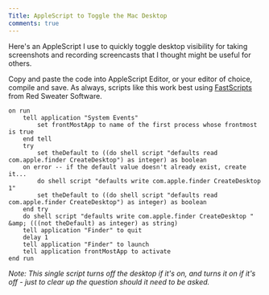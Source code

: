 ```yaml
---
Title: AppleScript to Toggle the Mac Desktop
comments: true
---
```


Here's an AppleScript I use to quickly toggle desktop visibility for taking screenshots and recording screencasts that I thought might be useful for others.

Copy and paste the code into AppleScript Editor, or your editor of choice, compile and save. As always, scripts like this work best using <a href="http://www.red-sweater.com/fastscripts/">FastScripts</a> from Red Sweater Software.


````applescript
on run
    tell application "System Events"
        set frontMostApp to name of the first process whose frontmost is true
    end tell
    try
        set theDefault to ((do shell script "defaults read com.apple.finder CreateDesktop") as integer) as boolean
    on error -- if the default value doesn't already exist, create it...
        do shell script "defaults write com.apple.finder CreateDesktop 1"
        set theDefault to ((do shell script "defaults read com.apple.finder CreateDesktop") as integer) as boolean
    end try
    do shell script "defaults write com.apple.finder CreateDesktop " &amp; (((not theDefault) as integer) as string)
    tell application "Finder" to quit
    delay 1
    tell application "Finder" to launch
    tell application frontMostApp to activate
end run
````


*Note: This single script turns off the desktop if it's on, and turns it on if it's off - just to clear up the question should it need to be asked.*